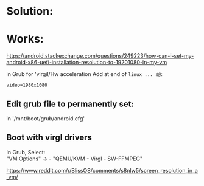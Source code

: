 # Solution:
# Works:
https://android.stackexchange.com/questions/249223/how-can-i-set-my-android-x86-uefi-installation-resolution-to-19201080-in-my-vm

in Grub for 'virgil/Hw acceleration
Add at end of `linux ... $@`:

```
video=1980x1080
```

## Edit grub file to permanently set:
in '/mnt/boot/grub/android.cfg'

## Boot with virgl drivers
In Grub, Select:  
"VM Options" -> - "QEMU/KVM - Virgl - SW-FFMPEG"


https://www.reddit.com/r/BlissOS/comments/s8nlw5/screen_resolution_in_a_vm/
